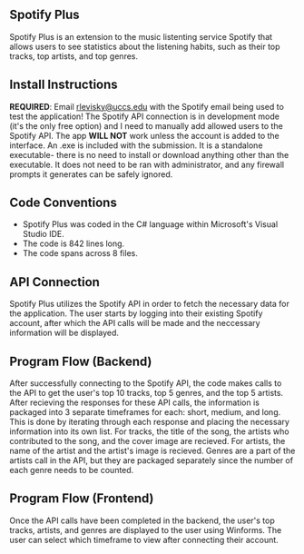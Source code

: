 ## Spotify Plus

Spotify Plus is an extension to the music listenting service Spotify that allows users to see statistics about the listening habits, such as their top tracks, top artists, and top genres.

## Install Instructions

**REQUIRED**: Email rlevisky@uccs.edu with the Spotify email being used to test the application! The Spotify API connection is in development mode (it's the only free option) and I need to manually add allowed users to the Spotify API. The app **WILL NOT** work unless the account is added to the interface. 
An .exe is included with the submission. It is a standalone executable- there is no need to install or download anything other than the executable. It does not need to be ran with administrator, and any firewall prompts it generates can be safely ignored. 

## Code Conventions

- Spotify Plus was coded in the C# language within Microsoft's Visual Studio IDE. 
- The code is 842 lines long.
- The code spans across 8 files.

## API Connection

Spotify Plus utilizes the Spotify API in order to fetch the necessary data for the application. The user starts by logging into their existing Spotify account, after which the API calls will be made and the neccessary information will be displayed. 

## Program Flow (Backend)

After successfully connecting to the Spotify API, the code makes calls to the API to get the user's top 10 tracks, top 5 genres, and the top 5 artists. After recieving the responses for these API calls, the information is packaged into 3 separate timeframes for each: short, medium, and long. This is done by iterating through each response and placing the necessary information into its own list. For tracks, the title of the song, the artists who contributed to the song, and the cover image are recieved. For artists, the name of the artist and the artist's image is recieved. Genres are a part of the artists call in the API, but they are packaged separately since the number of each genre needs to be counted. 

## Program Flow (Frontend)

Once the API calls have been completed in the backend, the user's top tracks, artists, and genres are displayed to the user using Winforms. The user can select which timeframe to view after connecting their account. 
